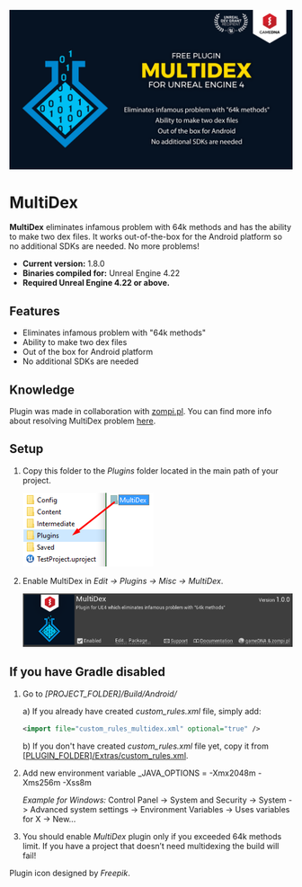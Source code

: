 ![Splash](Resources/Splash.png)

# MultiDex

**MultiDex** eliminates infamous problem with 64k methods and has the ability to make two dex files. It works out-of-the-box for the Android platform so no additional SDKs are needed. No more problems!

* **Current version:** 1.8.0
* **Binaries compiled for:** Unreal Engine 4.22
* **Required Unreal Engine 4.22 or above.**

## Features
* Eliminates infamous problem with "64k methods"
* Ability to make two dex files
* Out of the box for Android platform
* No additional SDKs are needed

## Knowledge
Plugin was made in collaboration with [zompi.pl](http://zompi.pl). You can find more info about resolving MultiDex problem [here](http://zompi.pl/multidexing-in-unreal-engine-4/).

## Setup
1. Copy this folder to the *Plugins* folder located in the main path of your project.

    ![CopyFiles](Resources/CopyFiles.png)

2. Enable MultiDex in *Edit -> Plugins -> Misc -> MultiDex*.

    ![EnablePlugin](Resources/EnablePlugin.png)

## If you have Gradle disabled
1. Go to _[PROJECT_FOLDER]/Build/Android/_

    a) If you already have created _custom_rules.xml_ file, simply add:
      ```xml
      <import file="custom_rules_multidex.xml" optional="true" />
      ```
    b) If you don't have created _custom_rules.xml_ file yet, copy it from [[PLUGIN_FOLDER]/Extras/custom_rules.xml](Extras/custom_rules.xml).
  
2. Add new environment variable _JAVA_OPTIONS = -Xmx2048m -Xms256m -Xss8m

    _Example for Windows:_ Control Panel -> System and Security -> System -> Advanced system settings -> Environment Variables -> Uses variables for X -> New...
   
3. You should enable _MultiDex_ plugin only if you exceeded 64k methods limit. If you have a project that doesn’t need multidexing the build will fail!

Plugin icon designed by _Freepik_.
